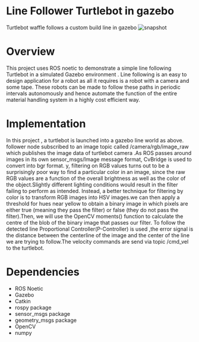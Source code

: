 # Line Follower Turtlebot in gazebo
Turtlebot waffle follows a custom build line in gazebo
![snapshot](https://user-images.githubusercontent.com/68220390/174467984-efb12d9f-8402-4ebf-97a4-ab887dbde2f9.png)

# Overview
This project uses ROS noetic to demonstrate a simple line following Turtlebot in a simulated Gazebo environment . Line following is an easy to design application for a robot as all it requires is a robot with a camera and some tape. These robots can be made to follow these paths in periodic intervals autonomously and hence automate the function of the entire material handling system in a highly cost efficient way.
# Implementation
In this project , a turtlebot is launched into a gazebo line world as above. follower node subscribed to an image topic called /camera/rgb/image_raw which publishes the image data of turtlebot camera .As ROS passes around images in its own sensor_msgs/Image message format, CvBridge is used to convert into bgr format. y, filtering on RGB values turns out to be a surprisingly poor way to find a particular color in an image, since the raw RGB values are a function of the overall brightness as well as the color of the object.Slightly different lighting conditions would result in the filter failing to perform as intended. Instead, a better technique for filtering by color is to transform RGB images into HSV images.we can then apply a threshold for hues near yellow to obtain a binary image in which pixels are either true (meaning they pass the filter) or false (they do not pass the filter).Then, we will use the OpenCV moments() function to calculate the centre of the blob of the binary image that passes our filter. To follow the detected line Proportional Controller(P-Controller) is used ,the error signal is the distance between the centerline of the image and the center of the line we are trying to follow.The velocity commands are send via topic /cmd_vel to the turtlebot.
# Dependencies
* ROS Noetic
* Gazebo
* Catkin
* rospy package
* sensor_msgs package
* geometry_msgs package
* OpenCV
* numpy
